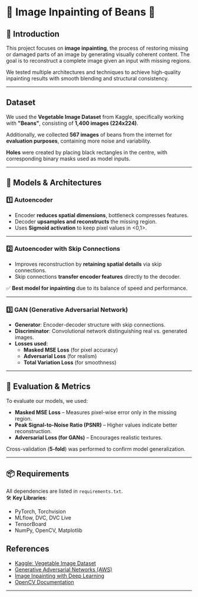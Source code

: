 # 🫛 Image Inpainting of Beans 🫛




## 📌 Introduction
This project focuses on **image inpainting**, the process of restoring missing or damaged parts of an image by generating visually coherent content. The goal is to reconstruct a complete image given an input with missing regions.

We tested multiple architectures and techniques to achieve high-quality inpainting results with smooth blending and structural consistency.

---

##  Dataset
We used the **Vegetable Image Dataset** from Kaggle, specifically working with **"Beans"**, consisting of **1,400 images (224x224)**. 

Additionally, we collected **567 images** of beans from the internet for **evaluation purposes**, containing more noise and variability.


**Holes** were created by placing black rectangles in the centre, with corresponding binary masks used as model inputs.

---

## 🔬 Models & Architectures

### 1️⃣ **Autoencoder**
- Encoder **reduces spatial dimensions**, bottleneck compresses features.
- Decoder **upsamples and reconstructs** the missing region.
- Uses **Sigmoid activation** to keep pixel values in <0,1>.


---

### 2️⃣ **Autoencoder with Skip Connections**
- Improves reconstruction by **retaining spatial details** via skip connections.
- Skip connections **transfer encoder features** directly to the decoder.


✅ **Best model for inpainting** due to its balance of speed and performance.

---

### 3️⃣ **GAN (Generative Adversarial Network)**
- **Generator**: Encoder-decoder structure with skip connections.
- **Discriminator**: Convolutional network distinguishing real vs. generated images.
- **Losses used**:
  - **Masked MSE Loss** (for pixel accuracy)
  - **Adversarial Loss** (for realism)
  - **Total Variation Loss** (for smoothness)



---

## 🎯 Evaluation & Metrics
To evaluate our models, we used:
- **Masked MSE Loss** – Measures pixel-wise error only in the missing region.  
- **Peak Signal-to-Noise Ratio (PSNR)** – Higher values indicate better reconstruction.  
- **Adversarial Loss (for GANs)** – Encourages realistic textures.  

Cross-validation (**5-fold**) was performed to confirm model generalization.

---



## 📦 Requirements
All dependencies are listed in `requirements.txt`.  
🛠 **Key Libraries**:
- PyTorch, Torchvision
- MLflow, DVC, DVC Live
- TensorBoard
- NumPy, OpenCV, Matplotlib



## References
- [Kaggle: Vegetable Image Dataset](https://www.kaggle.com/datasets/misrakahmed/vegetable-image-dataset)  
- [Generative Adversarial Networks (AWS)](https://aws.amazon.com/what-is/gan/)  
- [Image Inpainting with Deep Learning](https://wandb.ai/wandb_fc/articles/reports/Introduction-to-image-inpainting-with-deep-learning--Vmlldzo1NDI3MjA5)  
- [OpenCV Documentation](https://docs.opencv.org/)  

---


